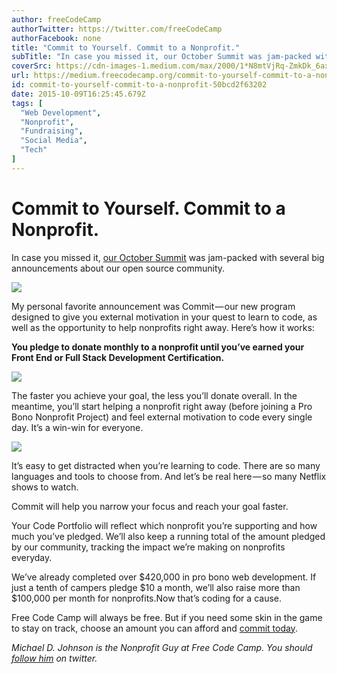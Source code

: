 ```yaml
---
author: freeCodeCamp
authorTwitter: https://twitter.com/freeCodeCamp
authorFacebook: none
title: "Commit to Yourself. Commit to a Nonprofit."
subTitle: "In case you missed it, our October Summit was jam-packed with several big announcements about our open source community...."
coverSrc: https://cdn-images-1.medium.com/max/2000/1*N8mtVjRq-ZmkDk_6ax91uQ.jpeg
url: https://medium.freecodecamp.org/commit-to-yourself-commit-to-a-nonprofit-50bcd2f63202
id: commit-to-yourself-commit-to-a-nonprofit-50bcd2f63202
date: 2015-10-09T16:25:45.679Z
tags: [
  "Web Development",
  "Nonprofit",
  "Fundraising",
  "Social Media",
  "Tech"
]
---
```

# Commit to Yourself. Commit to a Nonprofit.

In case you missed it, [our October Summit](https://www.youtube.com/watch?v=OvIdwFTrttU) was jam-packed with several big announcements about our open source community.



![](https://cdn-images-1.medium.com/max/1600/0*iEI0t90zACFr82Pb.png)



My personal favorite announcement was Commit — our new program designed to give you external motivation in your quest to learn to code, as well as the opportunity to help nonprofits right away. Here’s how it works:

**You pledge to donate monthly to a nonprofit until you’ve earned your Front End or Full Stack Development Certification.**



![](https://cdn-images-1.medium.com/max/1600/0*9pN4SSq-xVjk_MPQ.png)



The faster you achieve your goal, the less you’ll donate overall. In the meantime, you’ll start helping a nonprofit right away (before joining a Pro Bono Nonprofit Project) and feel external motivation to code every single day. It’s a win-win for everyone.



![](https://cdn-images-1.medium.com/max/1600/0*05lvHBkC5fjVZvnH.png)



It’s easy to get distracted when you’re learning to code. There are so many languages and tools to choose from. And let’s be real here — so many Netflix shows to watch.

Commit will help you narrow your focus and reach your goal faster.

Your Code Portfolio will reflect which nonprofit you’re supporting and how much you’ve pledged. We’ll also keep a running total of the amount pledged by our community, tracking the impact we’re making on nonprofits everyday.

We’ve already completed over $420,000 in pro bono web development. If just a tenth of campers pledge $10 a month, we’ll also raise more than $100,000 per month for nonprofits.Now that’s coding for a cause.

Free Code Camp will always be free. But if you need some skin in the game to stay on track, choose an amount you can afford and [commit today](http://freecodecamp.com/commit).

_Michael D. Johnson is the Nonprofit Guy at Free Code Camp. You should_ [_follow him_](https://twitter.com/codenonprofit) _on twitter._








